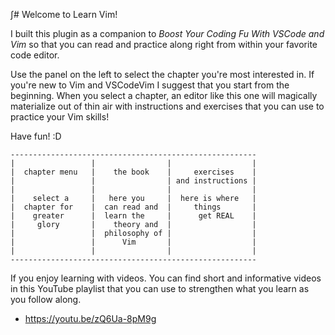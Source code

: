 ∫# Welcome to Learn Vim!

I built this plugin as a companion to _Boost Your Coding Fu With VSCode and Vim_ so that you can read and practice along right from within your favorite code editor.

Use the panel on the left to select the chapter you're most interested in. If you're new to Vim and VSCodeVim I suggest that you start from the beginning. When you select a chapter, an editor like this one will magically materialize out of thin air with instructions and exercises that you can use to practice your Vim skills!

Have fun! :D

```
-------------------------------------------------------
|                 |                |                  |
|  chapter menu   |    the book    |     exercises    |
|                 |                | and instructions |
|                 |                |                  |
|    select a     |   here you     |  here is where   |
|  chapter for    |  can read and  |     things       |
|    greater      |  learn the     |      get REAL    |
|     glory       |    theory and  |                  |
|                 |  philosophy of |                  |
|                 |      Vim       |                  |
|                 |                |                  |
-------------------------------------------------------
```

If you enjoy learning with videos. You can find short and informative videos in this YouTube playlist that you can use to strengthen what you learn as you follow along.

- https://youtu.be/zQ6Ua-8pM9g
